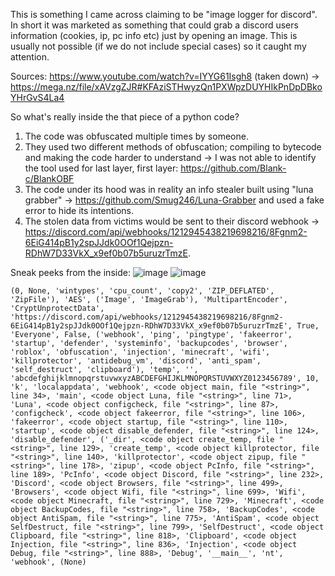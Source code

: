 This is something I came across claiming to be "image logger for discord". In short it was marketed as something that could grab a discord users information (cookies, ip, pc info etc) just by opening an image.
This is usually not possible (if we do not include special cases) so it caught my attention.

Sources: https://www.youtube.com/watch?v=IYYG61Isgh8 (taken down) -> https://mega.nz/file/xAVzgZJR#KFAziSTHwyzQn1PXWpzDUYHIkPnDpDBkoYHrGvS4La4

So what's really inside the that piece of a python code?

1. The code was obfuscated multiple times by someone.
2. They used two different methods of obfuscation; compiling to bytecode and making the code harder to understand -> I was not able to identify the tool used for last layer, first layer: https://github.com/Blank-c/BlankOBF
3. The code under its hood was in reality an info stealer built using "luna grabber" -> https://github.com/Smug246/Luna-Grabber and used a fake error to hide its intentions.
4. The stolen data from victims would be sent to their discord webhook -> https://discord.com/api/webhooks/1212945438219698216/8Fgnm2-6EiG414pB1y2spJJdk0OOf1Qejpzn-RDhW7D33VkX_x9ef0b07b5uruzrTmzE. 

Sneak peeks from the inside:
![image](https://github.com/SheIITear/random_reversing/assets/62976449/dd2dde26-6fb9-4057-8dca-17b33382b1b0)
![image](https://github.com/SheIITear/random_reversing/assets/62976449/bd8e9edf-325f-4ad2-9736-00465e9bbb9e)

```
(0, None, 'wintypes', 'cpu_count', 'copy2', 'ZIP_DEFLATED', 'ZipFile'), 'AES', ('Image', 'ImageGrab'), 'MultipartEncoder', 'CryptUnprotectData', 'https://discord.com/api/webhooks/1212945438219698216/8Fgnm2-6EiG414pB1y2spJJdk0OOf1Qejpzn-RDhW7D33VkX_x9ef0b07b5uruzrTmzE', True, 'Everyone', False, ('webhook', 'ping', 'pingtype', 'fakeerror', 'startup', 'defender', 'systeminfo', 'backupcodes', 'browser', 'roblox', 'obfuscation', 'injection', 'minecraft', 'wifi', 'killprotector', 'antidebug_vm', 'discord', 'anti_spam', 'self_destruct', 'clipboard'), 'temp', '', 'abcdefghijklmnopqrstuvwxyzABCDEFGHIJKLMNOPQRSTUVWXYZ0123456789', 10, 'k', 'localappdata', 'webhook', <code object main, file "<string>", line 34>, 'main', <code object Luna, file "<string>", line 71>, 'Luna', <code object configcheck, file "<string>", line 87>, 'configcheck', <code object fakeerror, file "<string>", line 106>, 'fakeerror', <code object startup, file "<string>", line 110>, 'startup', <code object disable_defender, file "<string>", line 124>, 'disable_defender', ('_dir', <code object create_temp, file "<string>", line 129>, 'create_temp', <code object killprotector, file "<string>", line 140>, 'killprotector', <code object zipup, file "<string>", line 178>, 'zipup', <code object PcInfo, file "<string>", line 189>, 'PcInfo', <code object Discord, file "<string>", line 232>, 'Discord', <code object Browsers, file "<string>", line 499>, 'Browsers', <code object Wifi, file "<string>", line 699>, 'Wifi', <code object Minecraft, file "<string>", line 729>, 'Minecraft', <code object BackupCodes, file "<string>", line 758>, 'BackupCodes', <code object AntiSpam, file "<string>", line 775>, 'AntiSpam', <code object SelfDestruct, file "<string>", line 799>, 'SelfDestruct', <code object Clipboard, file "<string>", line 818>, 'Clipboard', <code object Injection, file "<string>", line 836>, 'Injection', <code object Debug, file "<string>", line 888>, 'Debug', '__main__', 'nt', 'webhook', (None)
```
